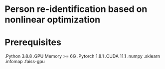 # Person re-identification based on nonlinear optimization
# Prerequisites
.Python 3.8.8
.GPU Memory >= 6G
.Pytorch 1.8.1
.CUDA 11.1
.numpy
.sklearn 
.infomap
.faiss-gpu

#
